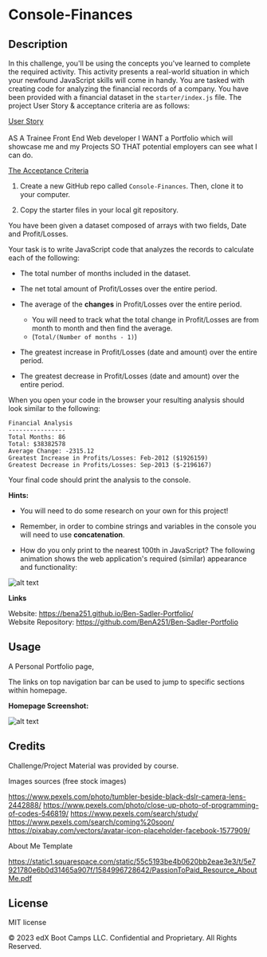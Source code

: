 # Console-Finances

## Description 

In this challenge, you'll be using the concepts you've learned to complete the required activity. This activity presents a real-world situation in which your newfound JavaScript skills will come in handy. You are tasked with creating code for analyzing the financial records of a company. You have been provided with a financial dataset in the `starter/index.js` file.
The project User Story & acceptance criteria are as follows:

<ins>User Story </ins> <br><br>
AS A Trainee Front End Web developer
I WANT a Portfolio which will showcase me and my Projects
SO THAT potential employers can see what I can do.

<ins>The Acceptance Criteria </ins> <br>
1. Create a new GitHub repo called `Console-Finances`. Then, clone it to your computer.

2. Copy the starter files in your local git repository.

You have been given a dataset composed of arrays with two fields, Date and Profit/Losses.

Your task is to write JavaScript code that analyzes the records to calculate each of the following:

* The total number of months included in the dataset.

* The net total amount of Profit/Losses over the entire period.

* The average of the **changes** in Profit/Losses over the entire period.
  * You will need to track what the total change in Profit/Losses are from month to month and then find the average.
  * (`Total/(Number of months - 1)`)

* The greatest increase in Profit/Losses (date and amount) over the entire period.

* The greatest decrease in Profit/Losses (date and amount) over the entire period.

When you open your code in the browser your resulting analysis should look similar to the following:

  ```text
  Financial Analysis 
  ----------------
  Total Months: 86
  Total: $38382578
  Average Change: -2315.12
  Greatest Increase in Profits/Losses: Feb-2012 ($1926159)
  Greatest Decrease in Profits/Losses: Sep-2013 ($-2196167)
  ```

Your final code should print the analysis to the console.

**Hints:**

* You will need to do some research on your own for this project!

* Remember, in order to combine strings and variables in the console you will need to use **concatenation**.

* How do you only print to the nearest 100th in JavaScript?
The following animation shows the web application's required (similar) appearance and functionality:

![alt text](assets/Images/01-css-challenge-demo.gif)

<strong>Links</strong>

Website: https://bena251.github.io/Ben-Sadler-Portfolio/ <br>
Website Repository: https://github.com/BenA251/Ben-Sadler-Portfolio


## Usage 

A Personal Portfolio page,

The links on top navigation bar can be used to jump to specific sections within homepage.


<strong>Homepage Screenshot:</strong> <br>

![alt text](assets/Images/Screenshot.png)


## Credits

Challenge/Project Material was provided by course. 

Images sources (free stock images)

https://www.pexels.com/photo/tumbler-beside-black-dslr-camera-lens-2442888/
https://www.pexels.com/photo/close-up-photo-of-programming-of-codes-546819/
https://www.pexels.com/search/study/
https://www.pexels.com/search/coming%20soon/
https://pixabay.com/vectors/avatar-icon-placeholder-facebook-1577909/

About Me Template

https://static1.squarespace.com/static/55c5193be4b0620bb2eae3e3/t/5e7921780e6b0d31465a907f/1584996728642/PassionToPaid_Resource_AboutMe.pdf 


## License

MIT license




© 2023 edX Boot Camps LLC. Confidential and Proprietary. All Rights Reserved.
